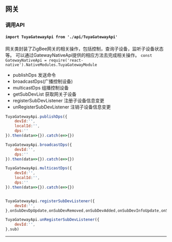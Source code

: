 ## 网关

### 调用API
#### `import TuyaGatewayApi from './api/TuyaGatewayApi'`

网关类封装了ZigBee网关的相关操作，包括控制，查询子设备，监听子设备状态等。
可以通过GatewayNativeApi提供的相应方法去完成相关操作。
`const GatewayNativeApi = require('react-native').NativeModules.TuyaGatewayModule`

- publishDps 发送命令
- broadcastDps(广播控制设备)
- multicastDps 组播控制设备
- getSubDevList 获取网关子设备
- registerSubDevListener 注册子设备信息变更
- unRegisterSubDevListener 注销子设备信息变更

```javascript
TuyaGatewayApi.publishDps({
	devId:'',
	localId:'',
	dps:''
}).then(data=>{}).catch(e=>{})

TuyaGatewayApi.broadcastDps({
	devId:'',
	dps:''
}).then(data=>{}).catch(e=>{})

TuyaGatewayApi.multicastDps({
	devId:'',
	localId:'',
	dps:''
}).then(data=>{}).catch(e=>{})


TuyaGatewayApi.registerSubDevListener({
	devId:'',
},onSubDevDpUpdate,onSubDevRemoved,onSubDevAdded,onSubDevInfoUpdate,onSubDevStatusChanged)

TuyaGatewayApi.unRegisterSubDevListener({
	devId:'',
},sub)

```

------


